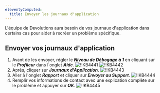 ```yaml
---
eleventyComputed:
  title: Envoyer les journaux d'application
---
```

L'équipe de Devolutions aura besoin de vos journaux d'application dans certains cas pour aider à recréer un problème spécifique.
## Envoyer vos journaux d'application
1. Avant de les envoyer, régler le ***Niveau de Débogage à 1*** en cliquant sur le ***Profileur*** dans l'onglet ***Aide***.
![!!KB4441](https://cdnweb.devolutions.net/docs/docs_en_kb_KB4441.png)
![!!KB4442](https://cdnweb.devolutions.net/docs/docs_en_kb_KB4442.png)
1. Après, cliquer sur ***Journaux d'Application***.
![!!KB4443](https://cdnweb.devolutions.net/docs/docs_en_kb_KB4443.png)
1. Aller à l'onglet ***Rapport*** et cliquer sur ***Envoyer au Support***.
![!!KB4444](https://cdnweb.devolutions.net/docs/docs_en_kb_KB4444.png)
4. Remplir vos informations de contact avec une explication complète sur le problème et appuyer sur ***OK***.
![!!KB4445](https://cdnweb.devolutions.net/docs/docs_en_kb_KB4445.png)
